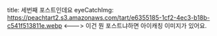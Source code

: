title: 세번째 포스트인데요
eyeCatchImg: https://peachtart2.s3.amazonaws.com/tart/e6355185-1cf2-4ec3-b18b-c541f513811e.webp
<--->
이건 뭔 포스트냐하면 아이캐칭 이미지가 있어요.